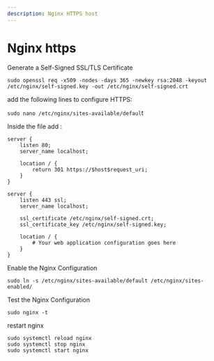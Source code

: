 ```yaml
---
description: Nginx HTTPS host
---
```


# Nginx https

Generate a Self-Signed SSL/TLS Certificate

`sudo openssl req -x509 -nodes -days 365 -newkey rsa:2048 -keyout /etc/nginx/self-signed.key -out /etc/nginx/self-signed.crt`

add the following lines to configure HTTPS:

`sudo nano /etc/nginx/sites-available/defaul`t



Inside the file add :

```
server {
    listen 80;
    server_name localhost;

    location / {
        return 301 https://$host$request_uri;
    }
}

server {
    listen 443 ssl;
    server_name localhost;

    ssl_certificate /etc/nginx/self-signed.crt;
    ssl_certificate_key /etc/nginx/self-signed.key;

    location / {
        # Your web application configuration goes here
    }
}

```

Enable the Nginx Configuration

`sudo ln -s /etc/nginx/sites-available/default /etc/nginx/sites-enabled/`&#x20;

Test the Nginx Configuration

```
sudo nginx -t
```

restart nginx

```
sudo systemctl reload nginx
sudo systemctl stop nginx
sudo systemctl start nginx

```
